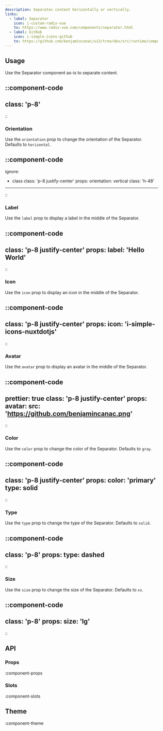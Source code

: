 ```yaml
---
description: Separates content horizontally or vertically.
links:
  - label: Separator
    icon: i-custom-radix-vue
    to: https://www.radix-vue.com/components/separator.html
  - label: GitHub
    icon: i-simple-icons-github
    to: https://github.com/benjamincanac/ui3/tree/dev/src/runtime/components/Divider.vue
---
```


## Usage

Use the Separator component as-is to separate content.

::component-code
---
class: 'p-8'
---
::

### Orientation

Use the `orientation` prop to change the orientation of the Separator. Defaults to `horizontal`.

::component-code
---
ignore:
  - class
class: 'p-8 justify-center'
props:
  orientation: vertical
  class: 'h-48'
---
::

### Label

Use the `label` prop to display a label in the middle of the Separator.

::component-code
---
class: 'p-8 justify-center'
props:
  label: 'Hello World'
---
::

### Icon

Use the `icon` prop to display an icon in the middle of the Separator.

::component-code
---
class: 'p-8 justify-center'
props:
  icon: 'i-simple-icons-nuxtdotjs'
---
::

### Avatar

Use the `avatar` prop to display an avatar in the middle of the Separator.

::component-code
---
prettier: true
class: 'p-8 justify-center'
props:
  avatar:
    src: 'https://github.com/benjamincanac.png'
---
::

### Color

Use the `color` prop to change the color of the Separator. Defaults to `gray`.

::component-code
---
class: 'p-8 justify-center'
props:
  color: 'primary'
  type: solid
---
::

### Type

Use the `type` prop to change the type of the Separator. Defaults to `solid`.

::component-code
---
class: 'p-8'
props:
  type: dashed
---
::

### Size

Use the `size` prop to change the size of the Separator. Defaults to `xs`.

::component-code
---
class: 'p-8'
props:
  size: 'lg'
---
::

## API

### Props

:component-props

### Slots

:component-slots

## Theme

:component-theme
